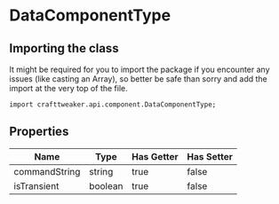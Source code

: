 # DataComponentType

## Importing the class

It might be required for you to import the package if you encounter any issues (like casting an Array), so better be safe than sorry and add the import at the very top of the file.
```zenscript
import crafttweaker.api.component.DataComponentType;
```


## Properties

|     Name      |  Type   | Has Getter | Has Setter |
|---------------|---------|------------|------------|
| commandString | string  | true       | false      |
| isTransient   | boolean | true       | false      |

